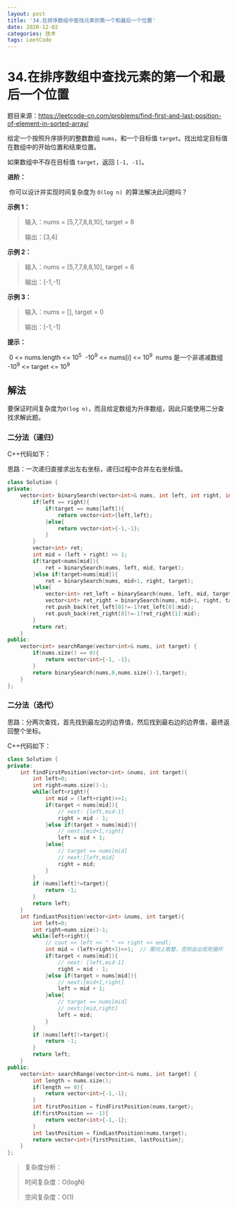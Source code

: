 ```yaml
---
layout: post
title: '34.在排序数组中查找元素的第一个和最后一个位置'
date: 2020-12-02
categories: 技术
tags: LeetCode
---
```


# 34.在排序数组中查找元素的第一个和最后一个位置

题目来源：https://leetcode-cn.com/problems/find-first-and-last-position-of-element-in-sorted-array/

给定一个按照升序排列的整数数组 `nums`，和一个目标值 `target`。找出给定目标值在数组中的开始位置和结束位置。

如果数组中不存在目标值 `target`，返回 `[-1, -1]`。

**进阶：**

​	你可以设计并实现时间复杂度为 `O(log n) `的算法解决此问题吗？

**示例 1：**

> 输入：nums = [5,7,7,8,8,10], target = 8
>
> 输出：[3,4]

**示例 2：**

> 输入：nums = [5,7,7,8,8,10], target = 6
>
> 输出：[-1,-1]

**示例 3：**

> 输入：nums = [], target = 0
>
> 输出：[-1,-1]

**提示：**

​	0 <= nums.length <= 10<sup>5</sup>
​	-10<sup>9</sup> <= nums[i] <= 10<sup>9</sup>
​	nums 是一个非递减数组
​	-10<sup>9</sup> <= target <= 10<sup>9</sup>

## 解法

要保证时间复杂度为`O(log n)`，而且给定数组为升序数组，因此只能使用二分查找求解此题。

### 二分法（递归）

C++代码如下：

思路：一次递归直接求出左右坐标，递归过程中合并左右坐标值。

```c++
class Solution {
private:
    vector<int> binarySearch(vector<int>& nums, int left, int right, int target){
        if(left == right){
            if(target == nums[left]){
                return vector<int>{left,left};
            }else{
                return vector<int>{-1,-1};
            }
        }
        vector<int> ret;
        int mid = (left + right) >> 1;
        if(target<nums[mid]){
            ret = binarySearch(nums, left, mid, target);
        }else if(target>nums[mid]){
            ret = binarySearch(nums, mid+1, right, target);
        }else{
            vector<int> ret_left = binarySearch(nums, left, mid, target);
            vector<int> ret_right = binarySearch(nums, mid+1, right, target);
            ret.push_back(ret_left[0]!=-1?ret_left[0]:mid);
            ret.push_back(ret_right[0]!=-1?ret_right[1]:mid);
        }
        return ret;
    }
public:
    vector<int> searchRange(vector<int>& nums, int target) {
        if(nums.size() == 0){
            return vector<int>{-1, -1};
        }
        return binarySearch(nums,0,nums.size()-1,target);
    }
};
```

### 二分法（迭代）

思路：分两次查找，首先找到最左边的边界值，然后找到最右边的边界值，最终返回整个坐标。

C++代码如下：

```c++
class Solution {
private:
    int findFirstPosition(vector<int> &nums, int target){
        int left=0;
        int right=nums.size()-1;
        while(left<right){
            int mid = (left+right)>>1;
            if(target < nums[mid]){
                // next: [left,mid-1]
                right = mid - 1;
            }else if(target > nums[mid]){
                // next:[mid+1,right]
                left = mid + 1;
            }else{
                // target == nums[mid]
                // next:[left,mid]
                right = mid;
            }
        }
        if (nums[left]!=target){
            return -1;
        }
        return left;
    }
    int findLastPosition(vector<int> &nums, int target){
        int left=0;
        int right=nums.size()-1;
        while(left<right){
            // cout << left << " " << right << endl;
            int mid = (left+right+1)>>1;  // 需向上取整，否则会出现死循环
            if(target < nums[mid]){
                // next: [left,mid-1]
                right = mid - 1;
            }else if(target > nums[mid]){
                // next:[mid+1,right]
                left = mid + 1;
            }else{
                // target == nums[mid]
                // next:[mid,right]
                left = mid;
            }
        }
        if (nums[left]!=target){
            return -1;
        }
        return left;
    }
public:
    vector<int> searchRange(vector<int>& nums, int target) {
        int length = nums.size();
        if(length == 0){
            return vector<int>{-1,-1};
        }
        int firstPosition = findFirstPosition(nums,target);
        if(firstPosition == -1){
            return vector<int>{-1,-1};
        }
        int lastPosition = findLastPosition(nums,target);
        return vector<int>{firstPosition, lastPosition};
    }
};
```

> 复杂度分析：
>
> 时间复杂度：O(logN)
>
> 空间复杂度：O(1)